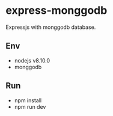 # express-monggodb
Expressjs with monggodb database.

## Env
  * nodejs v8.10.0
  * monggodb

## Run
  * npm install
  * npm run dev
